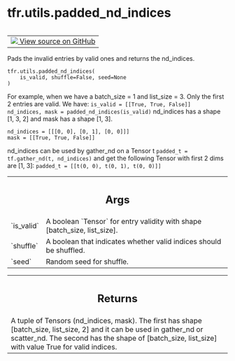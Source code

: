 <div itemscope itemtype="http://developers.google.com/ReferenceObject">
<meta itemprop="name" content="tfr.utils.padded_nd_indices" />
<meta itemprop="path" content="Stable" />
</div>

# tfr.utils.padded_nd_indices

<!-- Insert buttons and diff -->

<table class="tfo-notebook-buttons tfo-api" align="left">

<td>
  <a target="_blank" href="https://github.com/tensorflow/ranking/tree/master/tensorflow_ranking/python/utils.py">
    <img src="https://www.tensorflow.org/images/GitHub-Mark-32px.png" />
    View source on GitHub
  </a>
</td>
</table>

Pads the invalid entries by valid ones and returns the nd_indices.

<pre class="devsite-click-to-copy prettyprint lang-py tfo-signature-link">
<code>tfr.utils.padded_nd_indices(
    is_valid, shuffle=False, seed=None
)
</code></pre>

<!-- Placeholder for "Used in" -->

For example, when we have a batch_size = 1 and list_size = 3. Only the first 2
entries are valid. We have: `is_valid = [[True, True, False]] nd_indices, mask =
padded_nd_indices(is_valid)` nd_indices has a shape [1, 3, 2] and mask has a
shape [1, 3].

```
nd_indices = [[[0, 0], [0, 1], [0, 0]]]
mask = [[True, True, False]]
```

nd_indices can be used by gather_nd on a Tensor t `padded_t = tf.gather_nd(t,
nd_indices)` and get the following Tensor with first 2 dims are [1, 3]:
`padded_t = [[t(0, 0), t(0, 1), t(0, 0)]]`

<!-- Tabular view -->

 <table class="properties responsive orange">
<tr><th colspan="2"><h2 class="add-link">Args</h2></th></tr>

<tr>
<td>
`is_valid`
</td>
<td>
A boolean `Tensor` for entry validity with shape [batch_size,
list_size].
</td>
</tr><tr>
<td>
`shuffle`
</td>
<td>
A boolean that indicates whether valid indices should be shuffled.
</td>
</tr><tr>
<td>
`seed`
</td>
<td>
Random seed for shuffle.
</td>
</tr>
</table>

<!-- Tabular view -->

 <table class="properties responsive orange">
<tr><th colspan="2"><h2 class="add-link">Returns</h2></th></tr>
<tr class="alt">
<td colspan="3">
A tuple of Tensors (nd_indices, mask). The first has shape [batch_size,
list_size, 2] and it can be used in gather_nd or scatter_nd. The second has
the shape of [batch_size, list_size] with value True for valid indices.
</td>
</tr>

</table>

